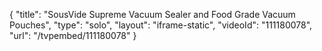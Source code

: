 {
    "title": "SousVide Supreme Vacuum Sealer and Food Grade Vacuum Pouches",
    "type": "solo",
    "layout": "iframe-static",
    "videoId": "111180078",
    "url": "\/tvpembed\/111180078"
}